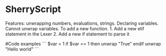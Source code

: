 # SherryScript
<p>
Features:
	unwrapping numbers, evaluations, strings. 
	Declaring variables. 
	Cannot unwrap variables. 
To add a new function. 
1. Add a new elif statement in the Lexer
2. Add a new if statement to parse it 
</p>
#Code examples
```
$var = 1
if $var == 1 then
	unwrap "True"
endif
unwrap "Hello world"
```
